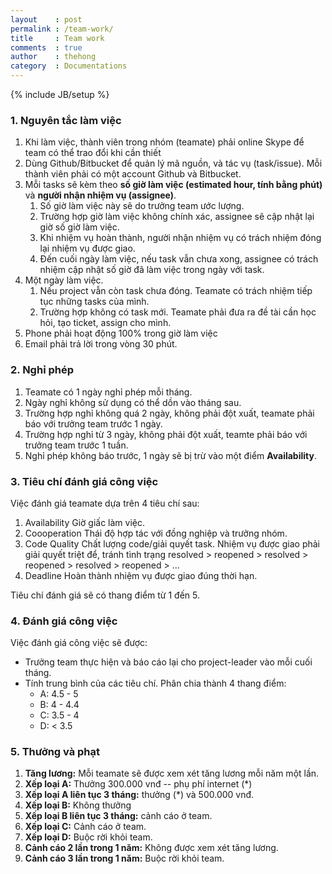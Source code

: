 ```yaml
---
layout    : post
permalink : /team-work/
title     : Team work
comments  : true
author    : thehong
category  : Documentations
---
```

{% include JB/setup %}

### 1. Nguyên tắc làm việc

1. Khi làm việc, thành viên trong nhóm (teamate) phải online Skype để team có thể trao đổi khi cần
    thiết
2. Dùng Github/Bitbucket để quản lý mã nguồn, và tác vụ (task/issue). Mỗi thành viên phải có một
    account Github và Bitbucket.
3. Mỗi tasks sẽ kèm theo **số giờ làm việc (estimated hour, tính bằng phút)** và **người nhận nhiệm
    vụ (assignee)**.
    1. Số giờ làm việc này sẽ do trưởng team ước lượng.
    2. Trường hợp giờ làm việc không chính xác, assignee sẽ cập nhật lại giờ số giờ làm việc.
    3. Khi nhiệm vụ hoàn thành, người nhận nhiệm vụ có trách nhiệm đóng lại nhiệm vụ được giao.
    4. Đến cuối ngày làm việc, nếu task vẫn chưa xong, assignee có trách nhiệm cập nhật số giờ đã
        làm việc trong ngày với task.
4. Một ngày làm việc.
    1. Nếu project vẫn còn task chưa đóng. Teamate có trách nhiệm tiếp tục những tasks của mình.
    2. Trường hợp không có task mới. Teamate phải đưa ra đề tài cần học hỏi, tạo ticket, assign cho
        mình.
5. Phone phải hoạt động 100% trong giờ làm việc
6. Email phải trả lời trong vòng 30 phút.

### 2. Nghỉ phép

1. Teamate có 1 ngày nghỉ phép mỗi tháng.
2. Ngày nghỉ không sử dụng có thể dồn vào tháng sau.
3. Trường hợp nghỉ không quá 2 ngày, không phải đột xuất, teamate phải báo với trưởng team trước
    1 ngày.
4. Trường hợp nghỉ từ 3 ngày, không phải đột xuất, teamte phải báo với trưởng team trước 1 tuần.
5. Nghỉ phép không báo trước, 1 ngày sẽ bị trừ vào một điểm **Availability**.

### 3. Tiêu chí đánh giá công việc

Việc đánh giá teamate dựa trên 4 tiêu chí sau:

1. Availability
    Giờ giấc làm việc.
2. Coooperation
    Thái độ hợp tác với đồng nghiệp và trưởng nhóm.
3. Code Quality
    Chất lượng code/giải quyết task. Nhiệm vụ được giao phải giải quyết triệt để, tránh tình trạng
    resolved > reopened > resolved > reopened > resolved > reopened > ...
4. Deadline
    Hoàn thành nhiệm vụ được giao đúng thời hạn.

Tiêu chí đánh giá sẽ có thang điểm từ 1 đến 5.

### 4. Đánh giá công việc

Việc đánh giá công việc sẽ được:
 - Trưởng team thực hiện và báo cáo lại cho project-leader vào mỗi cuối tháng.
 - Tính trung bình của các tiêu chí. Phân chia thành 4 thang điểm:
    - A: 4.5 - 5
    - B: 4 - 4.4
    - C: 3.5 - 4
    - D: < 3.5

### 5. Thưởng và phạt

1. **Tăng lương:** Mỗi teamate sẽ được xem xét tăng lương mỗi năm một lần.
2. **Xếp loại A:** Thưởng 300.000 vnđ -- phụ phí internet (\*)
3. **Xếp loại A liên tục 3 tháng:** thưởng (\*) và 500.000 vnđ.
4. **Xếp loại B:** Không thưởng
5. **Xếp loại B liên tục 3 tháng:** cảnh cáo ở team.
6. **Xếp loại C:** Cảnh cáo ở team.
7. **Xếp loại D:** Buộc rời khỏi team.
8. **Cảnh cáo 2 lần trong 1 năm:** Không được xem xét tăng lương.
9. **Cảnh cáo 3 lần trong 1 năm:** Buộc rời khỏi team.
